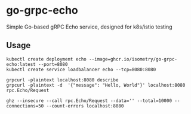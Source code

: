 # go-grpc-echo

Simple Go-based gRPC Echo service, designed for k8s/istio testing

## Usage

```console
kubectl create deployment echo --image=ghcr.io/isometry/go-grpc-echo:latest --port=8080
kubectl create service loadbalancer echo --tcp=8080:8080

grpcurl -plaintext localhost:8080 describe
grpcurl -plaintext -d  '{"message": "Hello, World"}' localhost:8080 rpc.Echo/Request

ghz --insecure --call rpc.Echo/Request --data='' --total=10000 --connections=50 --count-errors localhost:8080
```

